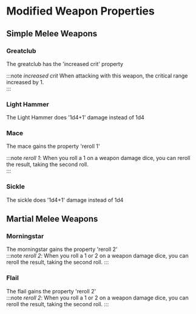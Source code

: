 # Modified Weapon Properties

## Simple Melee Weapons

### Greatclub

The greatclub has the 'increased crit' property  

:::note
*increased crit* When attacking with this weapon, the critical range increased by 1.  
:::

### Light Hammer

The Light Hammer does '1d4+1' damage instead of 1d4  

### Mace

The mace gains the property 'reroll 1'  

:::note
*reroll 1*: When you roll a 1 on a weapon damage dice, you can reroll the result, taking the second roll.  
:::

### Sickle

The sickle does '1d4+1' damage instead of 1d4  

## Martial Melee Weapons

### Morningstar

The morningstar gains the property 'reroll 2'  
:::note
*reroll 2*: When you roll a 1 or 2 on a weapon damage dice, you can reroll the result, taking the second roll.
:::

### Flail

The flail gains the property 'reroll 2'  
:::note
*reroll 2*: When you roll a 1 or 2 on a weapon damage dice, you can reroll the result, taking the second roll.
:::
